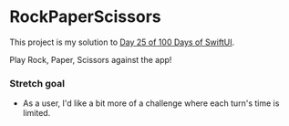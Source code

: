 # RockPaperScissors

This project is my solution to [Day 25 of 100 Days of SwiftUI](https://www.hackingwithswift.com/guide/ios-swiftui/2/3/challenge).

Play Rock, Paper, Scissors against the app!

### Stretch goal
* As a user, I'd like a bit more of a challenge where each turn's time is limited.
